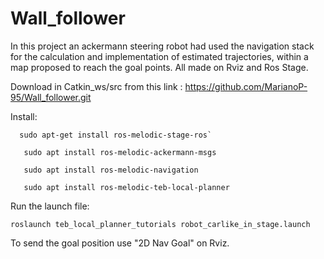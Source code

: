 # Wall_follower

In this project an ackermann steering robot had used the navigation stack for the calculation and implementation of estimated trajectories, within a map proposed to reach the goal points. All made on Rviz and Ros Stage.

   Download in Catkin_ws/src from this link  :
   https://github.com/MarianoP-95/Wall_follower.git
 
   Install:

      sudo apt-get install ros-melodic-stage-ros`
       
       sudo apt install ros-melodic-ackermann-msgs
           
       sudo apt install ros-melodic-navigation 

       sudo apt install ros-melodic-teb-local-planner

   
  Run the launch file:

    roslaunch teb_local_planner_tutorials robot_carlike_in_stage.launch


   To send the goal position use "2D Nav Goal" on Rviz.







